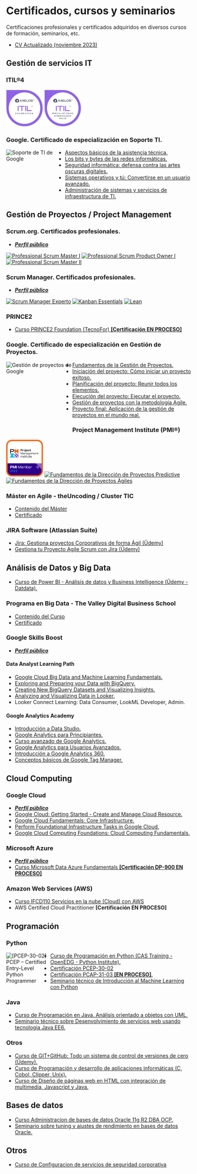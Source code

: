 # Certificados, cursos y seminarios
 Certificaciones profesionales y certificados adquiridos en diversos cursos de formación, seminarios, etc.
- <a href='CV Víctor Beneito López - TP V3.1.pdf'> CV Actualizado (noviembre 2023) </a>

## Gestión de servicios IT
### ITIL®4 
<a href='https://github.com/VicBene/Certificaciones-formacion/blob/main/OTROS/Axelos%20ITIL%204%20Foundation%20Certificate%20in%20IT%20Service%20Management.pdf'> <img alt='ITIL 4 Foundation' src='https://github.com/VicBene/Certificaciones-formacion/blob/main/OTROS/ITIL%204%20Foundation%201.png' width="100" height="100"></a>
<a href='https://github.com/VicBene/Certificaciones-formacion/blob/main/OTROS/Certificado%20ITIL%204%20Specialist%20Drive%20Stakeholder%20Value.pdf'> <img alt='ITIL 4 Specialist Drive Stakeholder Value' src='https://github.com/VicBene/Certificaciones-formacion/blob/main/OTROS/ITIL%204%20DSV.png' width="100" height="100"></a>

### Google. Certificado de especialización en Soporte TI.
<a href='https://www.coursera.org/account/accomplishments/professional-cert/2DRSRWBCWUKH'> <img alt='Soporte de TI de Google' src='https://images.credly.com/size/680x680/images/7c355969-da4a-47e5-8155-c4edd0146bba/image.png' width="160" height="160" align="left">
- <a href='https://www.coursera.org/account/accomplishments/certificate/3K4RTF4LWSUG'> Aspectos básicos de la asistencia técnica. </a>
- <a href='https://www.coursera.org/account/accomplishments/certificate/N4VPDFY8HBD3'> Los bits y bytes de las redes informáticas. </a>
- <a href='https://www.coursera.org/account/accomplishments/certificate/G85TLH6KK8MS'> Seguridad informática: defensa contra las artes oscuras digitales. </a> 
- <a href='https://www.coursera.org/account/accomplishments/certificate/SSE5QCHEDWJ6'> Sistemas operativos y tú: Convertirse en un usuario avanzado. </a>
- <a href='https://www.coursera.org/account/accomplishments/certificate/9QXZVNEHXE5J'> Administración de sistemas y servicios de infraestructura de TI. </a>

## Gestión de Proyectos / Project Management
### Scrum.org. Certificados profesionales.
- <a href='https://www.scrum.org/user/1248029'> ***Perfil público*** </a>

<a href='https://www.scrum.org/user/1248029'> <img alt='Professional Scrum Master I' src='https://static.scrum.org/web/badges/badge-psmi.svg' width="100" height="100"></a>
<a href='https://www.scrum.org/user/1248029'> <img alt='Professional Scrum Product Owner I' src='https://static.scrum.org/web/badges/badge-pspoi.svg' width="100" height="100"></a>
<a href='https://www.scrum.org/user/1248029'> <img alt='Professional Scrum Master II' src='https://static.scrum.org/web/badges/badge-psmii.svg' width="100" height="100"></a>

### Scrum Manager. Certificados profesionales.
- <a href='https://www.scrummanager.com/website/c/profile/member.php?id=44131'> ***Perfil público*** </a>

<a href='https://scrummanager.com/website/c/profile/member.php?id=44131'> <img alt='Scrum Manager Experto' src='https://scrummanager.com/website/img/experto-es.png'></a>
<a href='https://scrummanager.com/website/c/profile/member.php?id=44131'> <img alt='Kanban Essentials' src='https://scrummanager.com/intranet/files/credential/9/smalllogo.png'></a>
<a href='https://scrummanager.com/website/c/profile/member.php?id=44131'> <img alt='Lean' src='https://scrummanager.com/intranet/files/credential/12/smalllogo.png'></a>

### PRINCE2
- <a href='/PROJECT MANAGEMENT/Certificado Curso PRINCE2 Foundation - TecnoFor.pdf'> Curso PRINCE2 Foundation (TecnoFor) **[Certificación EN PROCESO]** </a>

### Google. Certificado de especialización en Gestión de Proyectos.
<a href='https://www.coursera.org/account/accomplishments/professional-cert/Z5WJ96KSYPZN'> <img alt='Gestión de proyectos de Google' src='https://images.credly.com/size/680x680/images/195d0589-8a46-4366-bedc-41749c663a42/image.png' width="180" height="180" align="left">
- <a href='https://www.coursera.org/account/accomplishments/certificate/DT77S3EKBQ7U'> Fundamentos de la Gestión de Proyectos. </a>
- <a href='https://www.coursera.org/account/accomplishments/certificate/2VE9KUVVSAZD'> Iniciación del proyecto: Cómo iniciar un proyecto exitoso. </a>
- <a href='https://www.coursera.org/account/accomplishments/certificate/AUHS25Y3T8DR'> Planificación del proyecto: Reunir todos los elementos. </a> 
- <a href='https://www.coursera.org/account/accomplishments/certificate/L4UNKAPAXZM2'> Ejecución del proyecto: Ejecutar el proyecto. </a>
- <a href='https://www.coursera.org/account/accomplishments/certificate/7GH7STREGHAZ'> Gestión de proyectos con la metodología Agile. </a>
- <a href='https://www.coursera.org/account/accomplishments/certificate/AJS94LKUJ88S'> Proyecto final: Aplicación de la gestión de proyectos en el mundo real. </a>

### Project Management Institute (PMI®)
<a> <img alt='PMI Member Badge' src='PROJECT MANAGEMENT/PMI Member Badge_2023.png' width="100" height="100"></a>
<a href='https://www.credly.com/badges/7831b390-29d9-49b9-a8da-e07590a85ca4'> <img alt='Fundamentos de la Dirección de Proyectos Predictive' src='https://images.credly.com/size/680x680/images/dc9bd8c5-2aca-4fd1-8b74-694cde87ecb0/image.png' width="100" height="100"></a>
<a href='https://www.credly.com/badges/5f582eff-5754-419e-853a-6b05496b6a93'> <img alt='Fundamentos de la Dirección de Proyectos Ágiles' src='https://images.credly.com/size/680x680/images/c38c229e-0011-4752-9ee0-bb7b4a4d0ab0/KickoffAgileBadge.png' width="100" height="100"></a>

### Máster en Agile - theUncoding / Cluster TIC
- <a href='https://shop.theuncoding.com/producto/master-agile/'> Contenido del Máster </a>
- <a href='/PROJECT MANAGEMENT/VICTOR-BENEITO-LOPEZ-Master-Agile-Master-Agile-theUncoding.pdf'> Certificado </a>

### JIRA Software (Atlassian Suite)
- <a href='https://www.udemy.com/certificate/UC-d91b6d53-10dc-4dbb-aaae-39df90783d16/'> Jira: Gestiona proyectos Corporativos de forma Ágil (Ûdemy) </a>
- <a href='https://www.udemy.com/certificate/UC-83506a67-8d3b-421f-abb8-9c893ecd63dd/'> Gestiona tu Proyecto Agile Scrum con Jira (Ûdemy) </a>

## Análisis de Datos y Big Data
- <a href='https://www.udemy.com/certificate/UC-522f15df-4cbe-4dcb-a1b1-6b6c1d17c06a/'> Curso de Power BI - Análisis de datos y Business Intelligence (Ûdemy - Datdata). </a>

### Programa en Big Data - The Valley Digital Business School
- <a href='https://www.actualizateprograma.es/Dossier%20Big%20Data%20-%20programa%20Actual%C3%ADzate.pdf'> Contenido del Curso </a>
- <a href='ANALISIS%20DE%20DATOS%20Y%20BIG%20DATA/Certificado%20Curso%20de%20Programa%20en%20Big%20Data.pdf'> Certificado </a>

### Google Skills Boost
- <a href='https://www.cloudskillsboost.google/public_profiles/83171607-a05f-406f-977e-3131003db8b5'> ***Perfil público*** </a>

#### Data Analyst Learning Path
- <a href='https://www.cloudskillsboost.google/public_profiles/83171607-a05f-406f-977e-3131003db8b5/badges/3492746'> Google Cloud Big Data and Machine Learning Fundamentals. </a>
- <a href='https://www.cloudskillsboost.google/public_profiles/83171607-a05f-406f-977e-3131003db8b5/badges/3529538'> Exploring and Preparing your Data with BigQuery. </a>
- <a href='https://www.cloudskillsboost.google/public_profiles/83171607-a05f-406f-977e-3131003db8b5/badges/3558453'> Creating New BigQuery Datasets and Visualizing Insights. </a>
- <a href='https://www.cloudskillsboost.google/public_profiles/83171607-a05f-406f-977e-3131003db8b5/badges/5116517'> Analyzing and Visualizing Data in Looker. </a>
- <a> Looker Connect Learning: Data Consumer, LookML Developer, Admin. </a>

#### Google Analytics Academy
- <a href='https://analytics.google.com/analytics/academy/certificate/bpFk1OUbS1qC5Wq92M0Hug'> Introducción a Data Studio. </a>
- <a href='https://analytics.google.com/analytics/academy/certificate/-fpKhPsOSk-i8Nr6bBSNHw'> Google Analytics para Principiantes. </a>
- <a href='https://analytics.google.com/analytics/academy/certificate/CQy5RkzhTSCcTbKuagzf-w'> Curso avanzado de Google Analytics. </a>
- <a href='https://analytics.google.com/analytics/academy/certificate/otffk_o9SEWNnjzXnHVfOg'> Google Analytics para Usuarios Avanzados. </a>
- <a href='https://analytics.google.com/analytics/academy/certificate/17zukPDWRAy0RM04u-bUCQ'> Introducción a Google Analytics 360. </a>
- <a href='https://analytics.google.com/analytics/academy/certificate/kR4BePvJSweHY9BhoTYK9g'> Conceptos básicos de Google Tag Manager. </a>


## Cloud Computing
### Google Cloud
- <a href='https://www.cloudskillsboost.google/public_profiles/83171607-a05f-406f-977e-3131003db8b5'> ***Perfil público*** </a>
- <a href='https://www.cloudskillsboost.google/public_profiles/83171607-a05f-406f-977e-3131003db8b5/badges/3425264'> Google Cloud: Getting Started - Create and Manage Cloud Resource. 
- <a href='https://www.cloudskillsboost.google/public_profiles/83171607-a05f-406f-977e-3131003db8b5/badges/3452613'> Google Cloud Fundamentals: Core Infrastructure. </a>
- <a href='https://www.cloudskillsboost.google/public_profiles/83171607-a05f-406f-977e-3131003db8b5/badges/3536062'> Perform Foundational Infrastructure Tasks in Google Cloud. </a>
- <a href='https://www.cloudskillsboost.google/public_profiles/83171607-a05f-406f-977e-3131003db8b5/badges/5151329'> Google Cloud Computing Foundations: Cloud Computing Fundamentals. </a>

### Microsoft Azure
- <a href='https://learn.microsoft.com/es-es/users/victorbeneitolopez/transcript/vyqgrfwzq2y925e'> ***Perfil público*** </a>
- <a href='/BBDD/Certificado Curso Microsoft Azure Data Fundamentals DP-900.pdf'> Curso Microsoft Data Azure Fundamentals **[Certificación DP-900 EN PROCESO]** </a>

### Amazon Web Services (AWS)
- <a href='CLOUD COMPUTING/Curso IFCD110 SERVICIOS EN LA NUBE (CLOUD) CON AWS.pdf'> Curso IFCD110 Servicios en la nube (Cloud) con AWS </a>
- AWS Certified Cloud Practitioner **[Certificación EN PROCESO]**

## Programación

### Python
<a href='https://verify.openedg.org/?id=k40q.jjBB.CGkD'> <img alt='[PCEP-30-02] PCEP – Certified Entry-Level Python Programmer' src='https://images.credly.com/size/680x680/images/b790eb12-ecb3-4b94-89be-61aa40c92e7c/image.png' width="120" height="120" align="left"></a> 
- <a href='/PROGRAMACION/Certificado Curso de Programación en Python (CAS)   .pdf'> Curso de Programación en Python (CAS Training - OpenEDG - Python Institute). </a>
- <a href='/PROGRAMACION/Certificate PCEP Python Institute - VABL.pdf'> Certificación PCEP-30-02
- Certificación PCAP-31-03 **[EN PROCESO]**.
- <a href='/PROGRAMACION/Certificado Seminario de Introducción al Machine Learning con Python.pdf'> Seminario técnico de Introducción al Machine Learning con Python </a>

### Java
- <a href='/PROGRAMACION/Certificado Sun Curso Programación en Java.pdf'> Curso de Programación en Java. Análisis orientado a objetos con UML. </a>
- <a href='/PROGRAMACION/Certificado Xunta Seminario técnico sobre desenvolvimiento de servicios web usando tecnologia Java EE6.pdf'> Seminario técnico sobre Desenvolvimiento de servicios web usando tecnologia Java EE6. </a>

### Otros
- <a href='https://www.udemy.com/certificate/UC-5dbf5206-70cb-4d1b-83a1-b228e1a273d4/'> Curso de GIT+GitHub: Todo un sistema de control de versiones de cero (Ûdemy). </a>
- <a href='/PROGRAMACION/Certificado Curso Programación y desarrollo de aplicaciones informáticas.pdf'> Curso de Programación y desarrollo de aplicaciones informáticas (C, Cobol, Clipper, Unix). </a>
- <a href='/PROGRAMACION/Certificado Curso Diseño de páginas web en HTML con integración de multimedia, Javascript y Java.pdf'> Curso de Diseño de páginas web en HTML con integración de multimedia, Javascript y Java. </a>


## Bases de datos
- <a href='/BBDD/Certificado Oracle Curso Administracion de bases de datos Oracle 11g R2 DBA OCP.pdf'> Curso Administracion de bases de datos Oracle 11g R2 DBA OCP. </a>
- <a href='/BBDD/Certificado Seminario sobre tuning y ajustes de rendimiento en bases de datos Oracle.pdf'> Seminario sobre tuning y ajustes de rendimiento en bases de datos Oracle. </a>

## Otros
- <a href='/OTROS/Certificado Curso Configuracion de servicios de seguridad corporativa.pdf'> Curso de Configuracion de servicios de seguridad corporativa </a>
